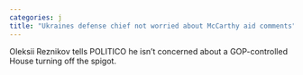 ```yaml
---
categories: j
title: "Ukraines defense chief not worried about McCarthy aid comments"
---
```

Oleksii Reznikov tells POLITICO he isn’t concerned about a GOP-controlled House turning off the spigot.